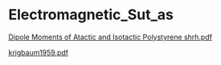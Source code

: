 # Electromagnetic_Sut_as

[Dipole Moments of Atactic and Isotactic Polystyrene shrh.pdf](https://github.com/user-attachments/files/18465885/Dipole.Moments.of.Atactic.and.Isotactic.Polystyrene.shrh.pdf)

[krigbaum1959.pdf](https://github.com/user-attachments/files/18465886/krigbaum1959.pdf)
